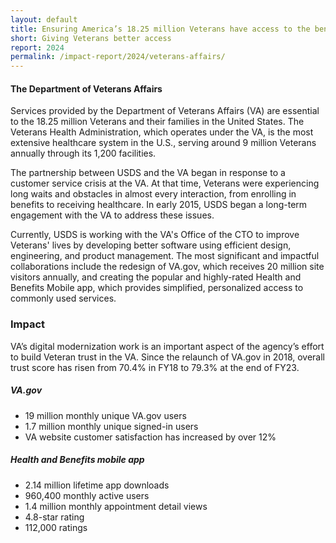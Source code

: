 ```yaml
---
layout: default
title: Ensuring America’s 18.25 million Veterans have access to the benefits they have earned
short: Giving Veterans better access
report: 2024
permalink: /impact-report/2024/veterans-affairs/
---
```

####  The Department of Veterans Affairs

Services provided by the Department of Veterans Affairs (VA) are essential to the 18.25 million Veterans and their families in the United States. The Veterans Health Administration, which operates under the VA, is the most extensive healthcare system in the U.S., serving around 9 million Veterans annually through its 1,200 facilities.

The partnership between USDS and the VA began in response to a customer service crisis at the VA. At that time, Veterans were experiencing long waits and obstacles in almost every interaction, from enrolling in benefits to receiving healthcare. In early 2015, USDS began a long-term engagement with the VA to address these issues. 

Currently, USDS is working with the VA's Office of the CTO to improve Veterans' lives by developing better software using efficient design, engineering, and product management. The most significant and impactful collaborations include the redesign of VA.gov, which receives 20 million site visitors annually, and creating the popular and highly-rated Health and Benefits Mobile app, which provides simplified, personalized access to commonly used services.

###  Impact

VA’s digital modernization work is an important aspect of the agency’s effort to build Veteran trust in the VA. Since the relaunch of VA.gov in 2018, overall trust score has risen from 70.4% in FY18 to 79.3% at the end of FY23. 

##### VA.gov

- 19 million monthly unique VA.gov users 
- 1.7 million monthly unique signed-in users 
- VA website customer satisfaction has increased by over 12% 

##### Health and Benefits mobile app

- 2.14 million lifetime app downloads
- 960,400 monthly active users 
- 1.4 million monthly appointment detail views
- 4.8-star rating
- 112,000 ratings

